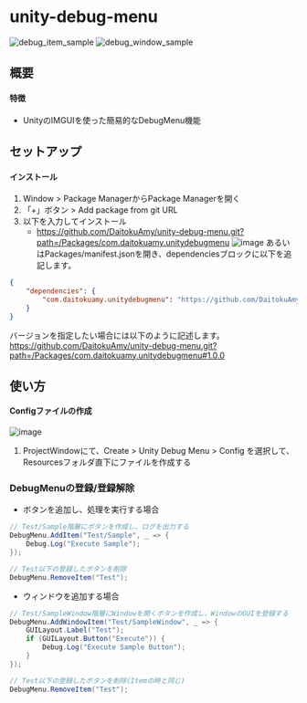 # unity-debug-menu
![debug_item_sample](https://github.com/DaitokuAmy/unity-debug-menu/assets/6957962/9b614cdc-27d8-4f89-8f18-901e9cd6d105)
![debug_window_sample](https://github.com/DaitokuAmy/unity-debug-menu/assets/6957962/a380bc37-e4cf-4f1b-a96e-f20c075add74)

## 概要
#### 特徴
* UnityのIMGUIを使った簡易的なDebugMenu機能
## セットアップ
#### インストール
1. Window > Package ManagerからPackage Managerを開く
2. 「+」ボタン > Add package from git URL
3. 以下を入力してインストール
   * https://github.com/DaitokuAmy/unity-debug-menu.git?path=/Packages/com.daitokuamy.unitydebugmenu
   ![image](https://user-images.githubusercontent.com/6957962/209446846-c9b35922-d8cb-4ba3-961b-52a81515c808.png)
あるいはPackages/manifest.jsonを開き、dependenciesブロックに以下を追記します。
```json
{
    "dependencies": {
        "com.daitokuamy.unitydebugmenu": "https://github.com/DaitokuAmy/unity-debug-menu.git?path=/Packages/com.daitokuamy.unitydebugmenu"
    }
}
```
バージョンを指定したい場合には以下のように記述します。  
https://github.com/DaitokuAmy/unity-debug-menu.git?path=/Packages/com.daitokuamy.unitydebugmenu#1.0.0

## 使い方
#### Configファイルの作成
![image](https://github.com/DaitokuAmy/unity-debug-menu/assets/6957962/5322560e-4369-4d4d-875a-7c91922b26b2)
1. ProjectWindowにて、Create > Unity Debug Menu > Config を選択して、Resourcesフォルダ直下にファイルを作成する

### DebugMenuの登録/登録解除
* ボタンを追加し、処理を実行する場合
```csharp
// Test/Sample階層にボタンを作成し、ログを出力する
DebugMenu.AddItem("Test/Sample", _ => {
    Debug.Log("Execute Sample");
});

// Test以下の登録したボタンを削除
DebugMenu.RemoveItem("Test");
```

* ウィンドウを追加する場合
```csharp
// Test/SampleWindow階層にWindowを開くボタンを作成し、WindowのGUIを登録する
DebugMenu.AddWindowItem("Test/SampleWindow", _ => {
    GUILayout.Label("Test");
    if (GUILayout.Button("Execute")) {
        Debug.Log("Execute Sample Button");
    }
});

// Test以下の登録したボタンを削除(Itemの時と同じ)
DebugMenu.RemoveItem("Test");
```
